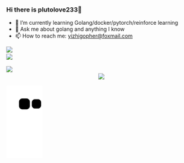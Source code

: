 ### Hi there is plutolove233👋

<!--
**plutolove233/plutolove233** is a ✨ _special_ ✨ repository because its `README.md` (this file) appears on your GitHub profile.

Here are some ideas to get you started:
- 🔭 I’m currently working on ...
- 👯 I’m looking to collaborate on golang
- 🤔 I’m looking for help with ...
- 😄 Pronouns: ...
- ⚡ Fun fact: 
-->

- 🌱 I’m currently learning Golang/docker/pytorch/reinforce learning
- 💬 Ask me about golang and anything I know
- 📫 How to reach me: yizhigopher@foxmail.com

![](https://github-readme-stats.vercel.app/api?username=plutolove233&hide_title=true&hide_border=true&show_icons=trueline_height=21&text_color=000&icon_color=000&bg_color=0,ea6161,ffc64d,fffc4d,52fa5a&theme=graywhite)
</br>
![](https://metrics.lecoq.io/plutolove233?template=classic&config.timezone=Asia%2FShanghai)

<div> 
  <img src="https://github-readme-stats.vercel.app/api/top-langs/?username=plutolove233&hide_title=true&hide_border=true&layout=compact&langs_count=6&text_color=000&icon_color=fff&bg_color=0,52fa5a,4dfcff,c64dff&theme=graywhite" /> </div>

<div align="center"> <img src="https://activity-graph.herokuapp.com/graph?username=plutolove233&theme=xcode" /> </div>

![](https://raw.githubusercontent.com/plutolove233/plutolove233/main/assets/github-contribution-grid-snake.svg)
